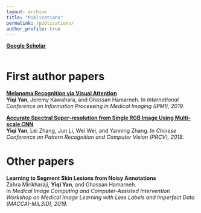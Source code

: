 ```yaml
---
layout: archive
title: "Publications"
permalink: /publications/
author_profile: true
---
```


[<b><u>Google Scholar</u></b>](https://scholar.google.com/citations?user=RjhO748AAAAJ&hl=en)  
<br>

First author papers  
======

[<b><u>Melanoma Recognition via Visual Attention</u></b>](https://saoyan.github.io/publications/IPMI2019) <br>
<b>Yiqi Yan</b>, Jeremy Kawahara, and Ghassan Hamarneh.
In <i>International Conference on Information Processing in Medical Imaging (IPMI), 2019.</i>  

[<b><u>Accurate Spectral Super-resolution from Single RGB Image Using Multi-scale CNN</u></b>](https://saoyan.github.io/publications/PRCV2018) <br>
<b>Yiqi Yan</b>, Lei Zhang, Jun Li, Wei Wei, and Yanning Zhang.
In <i>Chinese Conference on Pattern Recognition and Computer Vision (PRCV), 2018.</i>  

Other papers  
======
<b>Learning to Segment Skin Lesions from Noisy Annotations</b> <br>
Zahra Mirikharaji, <b>Yiqi Yan</b>, and Ghassan Hamarneh.  
In <i>Medical Image Computing and Computer-Assisted Intervention Workshop on Medical Image Learning with Less Labels and Imperfect Data (MACCAI-MIL3ID), 2019.</i>  